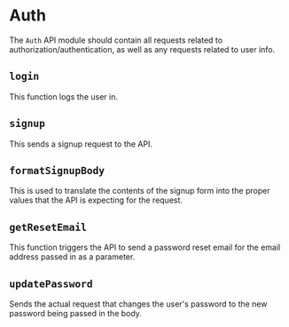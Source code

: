 # Auth

The `Auth` API module should contain all requests related to authorization/authentication, as well as any requests related to user info.

## `login`

This function logs the user in.

## `signup`

This sends a signup request to the API.

## `formatSignupBody`

This is used to translate the contents of the signup form into the proper values that the API is expecting for the request.

## `getResetEmail`

This function triggers the API to send a password reset email for the email address passed in as a parameter.

## `updatePassword`

Sends the actual request that changes the user's password to the new password being passed in the body.
